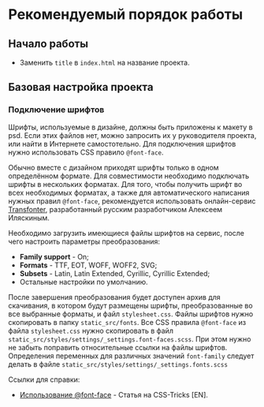 # Рекомендуемый порядок работы

## Начало работы

* Заменить `title` в `index.html` на название проекта.

## Базовая настройка проекта

### Подключение шрифтов

Шрифты, используемые в дизайне, должны быть приложены к макету в psd. Если этих файлов нет, можно запросить их у руководителя проекта, или найти в Интернете самостотельно. Для подключения шрифтов нужно использовать CSS правило `@font-face`. 

Обычно вместе с дизайном приходят шрифты только в одном определённом формате. Для совместимости необходимо подключать шрифты в нескольких форматах. Для того, чтобы получить шрифт во всех необходимых форматах, а также для автоматического написания нужных правил `@font-face`, рекомендуется использовать онлайн-сервис [Transfonter](https://transfonter.org/), разработанный русским разработчиком Алексеем Иляскиным. 

Необходимо загрузить имеющиеся файлы шрифтов на сервис, после чего настроить параметры преобразования:

* **Family support** - On;
* **Formats** - TTF, EOT, WOFF, WOFF2, SVG;
* **Subsets** - Latin, Latin Extended, Cyrillic, Cyrillic Extended;
* Остальные настройки по умолчанию.

После завершения преобразования будет доступен архив для скачивания, в котором будут размещены шрифты, преобразованные во все выбранные форматы, и файл `stylesheet.css`. Файлы шрифтов нужно скопировать в папку `static_src/fonts`. Все CSS правила `@font-face` из файла `stylesheet.css` нужно скопировать в файл `static_src/styles/settings/_settings.font-faces.scss`. При этом нужно не забыть поправить относительные ссылки на файлы шрифтов. Определения переменных для различных значений `font-family` следует делать в файле `static_src/styles/settings/_settings.fonts.scss`


Ссылки для справки:

* [Использование @font-face](https://css-tricks.com/snippets/css/using-font-face/) - Статья на CSS-Tricks [EN].
